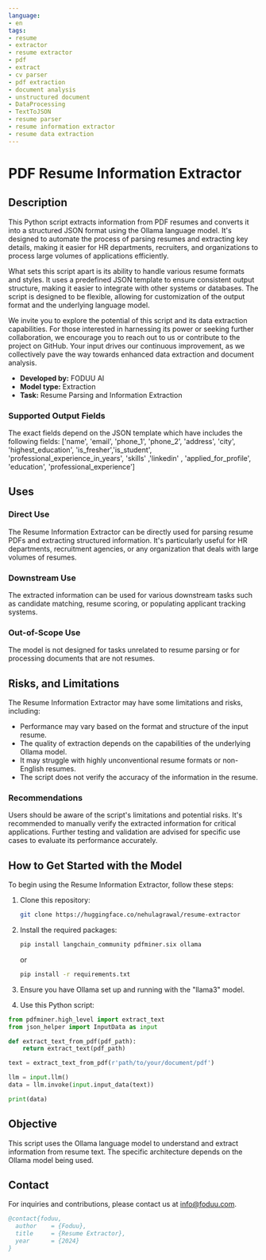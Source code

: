 ```yaml
---
language:
- en
tags:
- resume
- extractor
- resume extractor
- pdf
- extract
- cv parser
- pdf extraction
- document analysis
- unstructured document
- DataProcessing
- TextToJSON
- resume parser
- resume information extractor
- resume data extraction
---
```


# PDF Resume Information Extractor

## Description

This Python script extracts information from PDF resumes and converts it into a structured JSON format using the Ollama language model. It's designed to automate the process of parsing resumes and extracting key details, making it easier for HR departments, recruiters, and organizations to process large volumes of applications efficiently.

What sets this script apart is its ability to handle various resume formats and styles. It uses a predefined JSON template to ensure consistent output structure, making it easier to integrate with other systems or databases. The script is designed to be flexible, allowing for customization of the output format and the underlying language model.

We invite you to explore the potential of this script and its data extraction capabilities. For those interested in harnessing its power or seeking further collaboration, we encourage you to reach out to us or contribute to the project on GitHub. Your input drives our continuous improvement, as we collectively pave the way towards enhanced data extraction and document analysis.

- **Developed by:** FODUU AI
- **Model type:** Extraction
- **Task:** Resume Parsing and Information Extraction

### Supported Output Fields

The exact fields depend on the JSON template which have includes the following fields:
['name', 'email', 'phone_1', 'phone_2', 'address', 'city', 'highest_education', 'is_fresher','is_student', 'professional_experience_in_years', 'skills' ,'linkedin' , 'applied_for_profile', 'education', 'professional_experience']


## Uses

### Direct Use

The Resume Information Extractor can be directly used for parsing resume PDFs and extracting structured information. It's particularly useful for HR departments, recruitment agencies, or any organization that deals with large volumes of resumes.

### Downstream Use

The extracted information can be used for various downstream tasks such as candidate matching, resume scoring, or populating applicant tracking systems.

### Out-of-Scope Use

The model is not designed for tasks unrelated to resume parsing or for processing documents that are not resumes.

## Risks, and Limitations

The Resume Information Extractor may have some limitations and risks, including:

- Performance may vary based on the format and structure of the input resume.
- The quality of extraction depends on the capabilities of the underlying Ollama model.
- It may struggle with highly unconventional resume formats or non-English resumes.
- The script does not verify the accuracy of the information in the resume.

### Recommendations

Users should be aware of the script's limitations and potential risks. It's recommended to manually verify the extracted information for critical applications. Further testing and validation are advised for specific use cases to evaluate its performance accurately.

## How to Get Started with the Model

To begin using the Resume Information Extractor, follow these steps:

1. Clone this repository:

   ```bash
   git clone https://huggingface.co/nehulagrawal/resume-extractor
   ```

2. Install the required packages:
   ```bash
   pip install langchain_community pdfminer.six ollama
   ```

   or

   ```bash
   pip install -r requirements.txt
   ```


3. Ensure you have Ollama set up and running with the "llama3" model.

4. Use this Python script:

```python
from pdfminer.high_level import extract_text
from json_helper import InputData as input

def extract_text_from_pdf(pdf_path):
    return extract_text(pdf_path)

text = extract_text_from_pdf(r'path/to/your/document/pdf')

llm = input.llm()
data = llm.invoke(input.input_data(text))

print(data)
```

## Objective

This script uses the Ollama language model to understand and extract information from resume text. The specific architecture depends on the Ollama model being used.


## Contact

For inquiries and contributions, please contact us at info@foduu.com.

```bibtex
@contact{foduu,
  author    = {Foduu},
  title     = {Resume Extractor},
  year      = {2024}
}

```